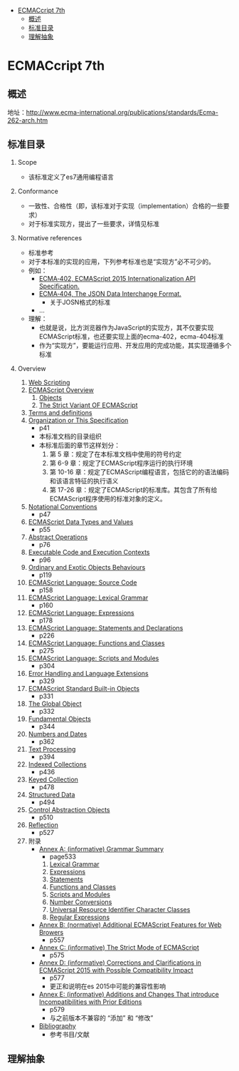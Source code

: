 <!-- TOC -->

- [ECMACcript 7th](#ecmaccript-7th)
    - [概述](#概述)
    - [标准目录](#标准目录)
    - [理解抽象](#理解抽象)

<!-- /TOC -->

# ECMACcript 7th

## 概述

地址：http://www.ecma-international.org/publications/standards/Ecma-262-arch.htm

## 标准目录

1. Scope
    - 该标准定义了es7通用编程语言
2. Conformance
    - 一致性、合格性（即，该标准对于实现（implementation）合格的一些要求）
    - 对于标准实现方，提出了一些要求，详情见标准
3. Normative references
    - 标准参考
    - 对于本标准的实现的应用，下列参考标准也是“实现方”必不可少的。
    - 例如：
        - [ECMA‑402, ECMAScript 2015 Internationalization API Specification.](http://www.ecma-international.org/publications/standards/Ecma-402.htm)
        - [ECMA‑404, The JSON Data Interchange Format.](http://www.ecma-international.org/publications/standards/Ecma-404.htm)
            - 关于JOSN格式的标准
        - ...
    - 理解：
        - 也就是说，比方浏览器作为JavaScript的实现方，其不仅要实现ECMAScript标准，也还要实现上面的ecma-402，ecma-404标准
        - 作为“实现方”，要能运行应用、开发应用的完成功能，其实现遵循多个标准

4. Overview
    1. [Web Scripting](#)
    2. [ECMAScript Overview](#)
        1. [Objects](#)
        2. [The Strict Variant OF ECMAScript ](#)
    3. [Terms and definitions](#)
    4. [Organization or This Specification](#)
        - p41
        - 本标准文档的目录组织
        - 本标准后面的章节这样划分：
            1. 第 5 章：规定了在本标准文档中使用的符号约定
            2. 第 6-9 章：规定了ECMAScript程序运行的执行环境
            3. 第 10-16 章：规定了ECMAScript编程语言，包括它的的语法编码和该语言特征的执行语义
            4. 第 17-26 章：规定了ECMAScript的标准库。其包含了所有给ECMAScript程序使用的标准对象的定义。
    5. [Notational Conventions](#)
        - p47
    6. [ECMAScript Data Types and Values](#)
        - p55
    7. [Abstract Operations](#)
        - p76
    8. [Executable Code and Execution Contexts](#)
        - p96
    9. [Ordinary and Exotic Objects Behaviours](#)
        - p119
    10. [ECMAScript Language: Source Code](#)
        - p158
    11. [ECMAScript Language: Lexical Grammar](#)
        - p160
    12. [ECMAScript Language: Expressions](#)
        - p178
    13. [ECMAScript Language: Statements and Declarations](#)
        - p226
    14. [ECMAScript Language: Functions and Classes](#)
        - p275
    15. [ECMAScript Language: Scripts and Modules](#)
        - p304
    16. [Error Handling and Language Extensions](#)
        - p329
    17. [ECMAScript Standard Built-in Objects](#)
        - p331
    18. [The Global Object](#)
        - p332
    19. [Fundamental Objects](#)
        - p344
    20. [Numbers and Dates](#)
        - p362
    21. [Text Processing](#)
        - p394
    22. [Indexed Collections](#)
        - p436
    23. [Keyed Collection](#)
        - p478
    24. [Structured Data](#)
        - p494
    25. [Control Abstraction Objects](#)
        - p510
    26. [Reflection](#)
        - p527
    27. 附录
        - [Annex A: (informative) Grammar Summary](#)
            - page533
            1. [Lexical Grammar](#)
            2. [Expressions](#)
            3. [Statements](#)
            4. [Functions and Classes](#)
            5. [Scripts and Modules](#)
            6. [Number Conversions](#)
            7. [Universal Resource Identifier Character Classes](#)
            8. [Regular Expressions](#)
        - [Annex B: (normative) Additional ECMAScript Features for Web Browers](#)
            - p557
        - [Annex C: (informative) The Strict Mode of ECMAScript](#)
            - p575
        - [Annex D: (informative) Corrections and Clarifications in ECMAScript 2015 with Possible Compatibility Impact](#)
            - p577
            - 更正和说明在es 2015中可能的兼容性影响
        - [Annex E: (informative) Additions and Changes That introduce Incompatibilities with Prior Editions](#)
            - p579
            - 与之前版本不兼容的 “添加” 和 “修改”
        - [Bibliography](#)
            - 参考书目/文献
[](#)

## 理解抽象



